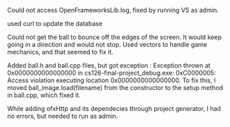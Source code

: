 Could not access OpenFrameworksLib.log, fixed by running VS as admin.

used curl to update the database

Could not get the ball to bounce off the edges of the screen. It would keep going
in a direction and would not stop. Used vectors to handle game mechanics, and that 
seemed to fix it. 

Added ball.h and ball.cpp files, but got exception : 
Exception thrown at 0x0000000000000000 in cs126-final-project_debug.exe: 0xC0000005: Access violation executing location 0x0000000000000000.
To fix this, I moved ball_image.load(filename) from the constructor to the setup method in ball.cpp, 
which fixed it.

While adding ofxHttp and its dependecies through project generator, I had no errors, but needed 
to run as admin.

